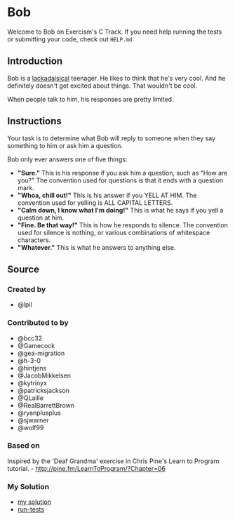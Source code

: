 # Bob

Welcome to Bob on Exercism's C Track.
If you need help running the tests or submitting your code, check out `HELP.md`.

## Introduction

Bob is a [lackadaisical][] teenager.
He likes to think that he's very cool.
And he definitely doesn't get excited about things.
That wouldn't be cool.

When people talk to him, his responses are pretty limited.

[lackadaisical]: https://www.collinsdictionary.com/dictionary/english/lackadaisical

## Instructions

Your task is to determine what Bob will reply to someone when they say something to him or ask him a question.

Bob only ever answers one of five things:

- **"Sure."**
  This is his response if you ask him a question, such as "How are you?"
  The convention used for questions is that it ends with a question mark.
- **"Whoa, chill out!"**
  This is his answer if you YELL AT HIM.
  The convention used for yelling is ALL CAPITAL LETTERS.
- **"Calm down, I know what I'm doing!"**
  This is what he says if you yell a question at him.
- **"Fine. Be that way!"**
  This is how he responds to silence.
  The convention used for silence is nothing, or various combinations of whitespace characters.
- **"Whatever."**
  This is what he answers to anything else.

## Source

### Created by

- @lpil

### Contributed to by

- @bcc32
- @Gamecock
- @gea-migration
- @h-3-0
- @hintjens
- @JacobMikkelsen
- @kytrinyx
- @patricksjackson
- @QLaille
- @RealBarrettBrown
- @ryanplusplus
- @sjwarner
- @wolf99

### Based on

Inspired by the 'Deaf Grandma' exercise in Chris Pine's Learn to Program tutorial. - http://pine.fm/LearnToProgram/?Chapter=06

### My Solution

- [my solution](./bob.c)
- [run-tests](./run-tests-c.txt)
